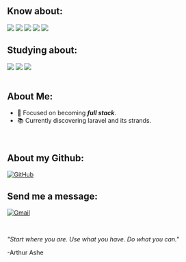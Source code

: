  ## Know about:

<div>
<img src="https://img.shields.io/badge/html%205-orange?style=for-the-badge&logo=html5&logoColor=white&labelColor=orange" />
<img src="https://img.shields.io/badge/CSS%203-5188FE?style=for-the-badge&logo=css3&logoColor=white&labelColor=5188FE" />

<img src="https://img.shields.io/badge/Js-FFDC0B?style=for-the-badge&logo=javascript&logoColor=000&labelColor=FFDC0B" />

<img src="https://img.shields.io/badge/php-4F5B93?style=for-the-badge&logo=php&logoColor=fff&labelColor=4F5B93" />

<img src="https://img.shields.io/badge/mysql-F29221?style=for-the-badge&logo=mysql&logoColor=fff&labelColor=F29221" />

<br>

## Studying about:

<img src="https://img.shields.io/badge/ReactJs-222?style=for-the-badge&logo=react&logoColor=61DBFB&labelColor=222" />

<img src="https://img.shields.io/badge/laravel-FF2D20?style=for-the-badge&logo=laravel&logoColor=fff&labelColor=FF2D20" />

<img src="https://img.shields.io/badge/node.js-3C873A?style=for-the-badge&logo=node.js&logoColor=fff&labelColor=3C873A" />
</div>

<br>

## About Me:

- 🎯 Focused on becoming <strong><em>full stack</em></strong>.
- 📚 Currently discovering laravel and its strands.

<br>

## About my Github:

   [![GitHub](https://github-readme-stats.vercel.app/api?username=OtavioNog&count_private=true&show_icons=true&&theme=github_dark&hide=contribs,issues)](https://github.com/OtavioNog)  

## Send me a message:

[![Gmail](https://img.shields.io/badge/Gmail-D14836?style=for-the-badge&logo=gmail&logoColor=white)](mailto:otavionogueira.contato@gmail.com)

<br>

<em>"Start where you are. Use what you have. Do what you can."</em>

-Arthur Ashe
